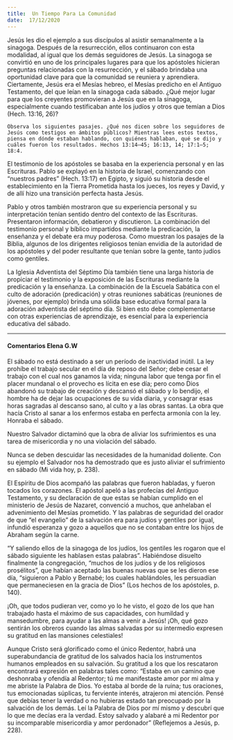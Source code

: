 ```yaml
---
title:  Un Tiempo Para La Comunidad
date:  17/12/2020
---
```


Jesús les dio el ejemplo a sus discípulos al asistir semanalmente a la sinagoga. Después de la resurrección, ellos continuaron con esta modalidad, al igual que los demás seguidores de Jesús. La sinagoga se convirtió en uno de los principales lugares para que los apóstoles hicieran preguntas relacionadas con la resurrección, y el sábado brindaba una oportunidad clave para que la comunidad se reuniera y aprendiera. Ciertamente, Jesús era el Mesías hebreo, el Mesías predicho en el Antiguo Testamento, del que leían en la sinagoga cada sábado. ¿Qué mejor lugar para que los creyentes promovieran a Jesús que en la sinagoga, especialmente cuando testificaban ante los judíos y otros que temían a Dios (Hech. 13:16, 26)?

`Observa los siguientes pasajes. ¿Qué nos dicen sobre los seguidores de Jesús como testigos en ámbitos públicos? Mientras lees estos textos, piensa en dónde estaban hablando, con quiénes hablaban, qué se dijo y cuáles fueron los resultados. Hechos 13:14–45; 16:13, 14; 17:1–5; 18:4.`

El testimonio de los apóstoles se basaba en la experiencia personal y en las Escrituras. Pablo se explayó en la historia de Israel, comenzando con “nuestros padres” (Hech. 13:17) en Egipto, y siguió su historia desde el establecimiento en la Tierra Prometida hasta los jueces, los reyes y David, y de allí hizo una transición perfecta hasta Jesús.

Pablo y otros también mostraron que su experiencia personal y su interpretación tenían sentido dentro del contexto de las Escrituras. Presentaron información, debatieron y discutieron. La combinación del testimonio personal y bíblico impartidos mediante la predicación, la enseñanza y el debate era muy poderosa. Como muestran los pasajes de la Biblia, algunos de los dirigentes religiosos tenían envidia de la autoridad de los apóstoles y del poder resultante que tenían sobre la gente, tanto judíos como gentiles.

La Iglesia Adventista del Séptimo Día también tiene una larga historia de propiciar el testimonio y la exposición de las Escrituras mediante la predicación y la enseñanza. La combinación de la Escuela Sabática con el culto de adoración (predicación) y otras reuniones sabáticas (reuniones de jóvenes, por ejemplo) brinda una sólida base educativa formal para la adoración adventista del séptimo día. Si bien esto debe complementarse con otras experiencias de aprendizaje, es esencial para la experiencia educativa del sábado.

---

#### Comentarios Elena G.W

El sábado no está destinado a ser un período de inactividad inútil. La ley prohíbe el trabajo secular en el día de reposo del Señor; debe cesar el trabajo con el cual nos ganamos la vida; ninguna labor que tenga por fin el placer mundanal o el provecho es lícita en ese día; pero como Dios abandonó su trabajo de creación y descansó el sábado y lo bendijo, el hombre ha de dejar las ocupaciones de su vida diaria, y consagrar esas horas sagradas al descanso sano, al culto y a las obras santas. La obra que hacía Cristo al sanar a los enfermos estaba en perfecta armonía con la ley. Honraba el sábado.

Nuestro Salvador dictaminó que la obra de aliviar los sufrimientos es una tarea de misericordia y no una violación del sábado.

Nunca se deben descuidar las necesidades de la humanidad doliente. Con su ejemplo el Salvador nos ha demostrado que es justo aliviar el sufrimiento en sábado (Mi vida hoy, p. 238).

El Espíritu de Dios acompañó las palabras que fueron habladas, y fueron tocados los corazones. El apóstol apeló a las profecías del Antiguo Testamento, y su declaración de que estas se habían cumplido en el ministerio de Jesús de Nazaret, convenció a muchos, que anhelaban el advenimiento del Mesías prometido. Y las palabras de seguridad del orador de que “el evangelio” de la salvación era para judíos y gentiles por igual, infundió esperanza y gozo a aquellos que no se contaban entre los hijos de Abraham según la carne.

“Y saliendo ellos de la sinagoga de los judíos, los gentiles les rogaron que el sábado siguiente les hablasen estas palabras”. Habiéndose disuelto finalmente la congregación, “muchos de los judíos y de los religiosos prosélitos”, que habían aceptado las buenas nuevas que se les dieron ese día, “siguieron a Pablo y Bernabé; los cuales hablándoles, les persuadían que permaneciesen en la gracia de Dios” (Los hechos de los apóstoles, p. 140).

¡Oh, que todos pudieran ver, como yo lo he visto, el gozo de los que han trabajado hasta el máximo de sus capacidades, con humildad y mansedumbre, para ayudar a las almas a venir a Jesús! ¡Oh, qué gozo sentirán los obreros cuando las almas salvadas por su intermedio expresen su gratitud en las mansiones celestiales!

Aunque Cristo será glorificado como el único Redentor, habrá una superabundancia de gratitud de los salvados hacia los instrumentos humanos empleados en su salvación. Su gratitud a los que los rescataron encontrará expresión en palabras tales como: “Estaba en un camino que deshonraba y ofendía al Redentor; tú me manifestaste amor por mi alma y me abriste la Palabra de Dios. Yo estaba al borde de la ruina; tus oraciones, tus emocionadas súplicas, tu ferviente interés, atrajeron mi atención. Pensé que debías tener la verdad o no hubieras estado tan preocupado por la salvación de los demás. Leí la Palabra de Dios por mí mismo y descubrí que lo que me decías era la verdad. Estoy salvado y alabaré a mi Redentor por su incomparable misericordia y amor perdonador” (Reflejemos a Jesús, p. 228).